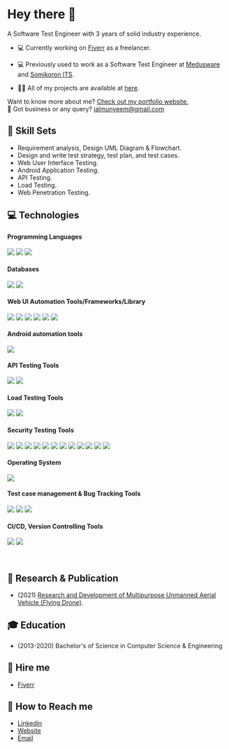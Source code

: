 # Hey there 👋

A Software Test Engineer with 3 years of solid industry experience.

- 💻 Currently working on [Fiverr](https://www.fiverr.com/munyeem) as a freelancer.

- 💻 Previously used to work as a Software Test Engineer at [Medusware](https://mediusware.com/) and [Somikoron ITS](http://www.somikoronits.com/).

- 👨‍💻 All of my projects are available at [here](https://github.com/imranalmunyeem?tab=repositories).

Want to know more about me? [Check out my portfolio website.](https://www.imranalmunyeem.me/) <br>
📧 Got business or any query? [ialmunyeem@gmail.com](ialmunyeem@gmail.com)

## 💼 Skill Sets
- Requirement analysis, Design UML Diagram & Flowchart.
- Design and write test strategy, test plan, and test cases.
- Web User Interface Testing.
- Android Application Testing.
- API Testing.
- Load Testing.
- Web Penetration Testing.

## 💻 Technologies
#### Programming Languages
![](https://img.shields.io/badge/Code-JavaScript-informational?style=flat&logo=Java&logoColor=white&color=4AB197)
![](https://img.shields.io/badge/Code-Java-informational?style=flat&logo=Java&logoColor=white&color=4AB197)
![](https://img.shields.io/badge/Code-Python-informational?style=flat&logo=Python&logoColor=white&color=4AB197)


#### Databases
![](https://img.shields.io/badge/Code-MYSQL-informational?style=flat&logo=MYSQL&logoColor=white&color=4AB197)
![](https://img.shields.io/badge/Code-postgresql-informational?style=flat&logo=postgresql&logoColor=white&color=4AB197)
<br>

#### Web UI Automation Tools/Frameworks/Library
![](https://img.shields.io/badge/Test-Cypress-informational?style=flat&logo=Cypress&logoColor=white&color=4AB197)
![](https://img.shields.io/badge/Test-Mocha-informational?style=flat&logo=Mocha&logoColor=white&color=4AB197)
![](https://img.shields.io/badge/Test-Chai-informational?style=flat&logo=Chai&logoColor=white&color=4AB197)
![](https://img.shields.io/badge/Test-Selenium-informational?style=flat&logo=Selenium&logoColor=white&color=4AB197)
![](https://img.shields.io/badge/Test-TestNG-informational?style=flat&logo=TestNG&logoColor=white&color=4AB197) 
![](https://img.shields.io/badge/Test-Cucumber-informational?style=flat&logo=Cucumber&logoColor=white&color=4AB197) 
<br>

#### Android automation tools
![](https://img.shields.io/badge/Test-Appium-informational?style=flat&logo=Appium&logoColor=white&color=4AB197)
<br>

#### API Testing Tools
![](https://img.shields.io/badge/Tools-Postman-informational?style=flat&logo=Postman&logoColor=white&color=4AB197)
![](https://img.shields.io/badge/Tools-RestAssured-informational?style=flat&logo=RestAssured&logoColor=white&color=4AB197)

#### Load Testing Tools
![](https://img.shields.io/badge/Tools-JMeter-informational?style=flat&logo=JMeter&logoColor=white&color=4AB197)
![](https://img.shields.io/badge/Tools-BlazeMeter-informational?style=flat&logo=BlazeMeter&logoColor=white&color=4AB197)

#### Security Testing Tools
![](https://img.shields.io/badge/Tools-KaliLinux-informational?style=flat&logo=KaliLinux&logoColor=white&color=4AB197)
![](https://img.shields.io/badge/Tools-Metasploite-informational?style=flat&logo=Metasploite&logoColor=white&color=4AB197)
![](https://img.shields.io/badge/Tools-Whoislookup-informational?style=flat&logo=Whoislookup&logoColor=white&color=4AB197)
![](https://img.shields.io/badge/Tools-Netcraft-informational?style=flat&logo=Netcraft&logoColor=white&color=4AB197)
![](https://img.shields.io/badge/Tools-Maltego-informational?style=flat&logo=Maltego&logoColor=white&color=4AB197)
![](https://img.shields.io/badge/Tools-Robotex-informational?style=flat&logo=Robotex&logoColor=white&color=4AB197)
![](https://img.shields.io/badge/Tools-BeEF-informational?style=flat&logo=BeEF&logoColor=white&color=4AB197)
![](https://img.shields.io/badge/Tools-OwaspZap-informational?style=flat&logo=OwaspZap&logoColor=white&color=4AB197)
![](https://img.shields.io/badge/Tools-BurpSuite-informational?style=flat&logo=BurpSuite&logoColor=white&color=4AB197)
![](https://img.shields.io/badge/Tools-Wireshark-informational?style=flat&logo=Wireshark&logoColor=white&color=4AB197)
![](https://img.shields.io/badge/Tools-Nmap-informational?style=flat&logo=Nmap&logoColor=white&color=4AB197)
![](https://img.shields.io/badge/Tools-SQLmap-informational?style=flat&logo=SQLmap&logoColor=white&color=4AB197)

#### Operating System
![](https://img.shields.io/badge/Tools-Windows-informational?style=flat&logo=Windows&logoColor=white&color=4AB197)


#### Test case management & Bug Tracking Tools
![](https://img.shields.io/badge/Tools-Jira-informational?style=flat&logo=Jira-Software&logoColor=white&color=4AB197)
![](https://img.shields.io/badge/Tools-Trello-informational?style=flat&logo=Trello&logoColor=white&color=4AB197)
![](https://img.shields.io/badge/Tools-MSExcel-informational?style=flat&logo=MSExcel&logoColor=white&color=4AB197) 

#### CI/CD, Version Controlling Tools
![](https://img.shields.io/badge/Tools-Jenkins-informational?style=flat&logo=jenkins&logoColor=white&color=4AB197)
![](https://img.shields.io/badge/Tools-GitHub-informational?style=flat&logo=GitHub&logoColor=white&color=4AB197)
</details>

<br>

## 👨 Research & Publication
- (2021) [Research and Development of Multipurpose Unmanned Aerial Vehicle (Flying Drone)](https://ieeexplore.ieee.org/document/9666736).

## 🎓 Education
- (2013-2020) Bachelor's of Science in Computer Science & Engineering 

## 💼 Hire me
- [Fiverr](https://www.fiverr.com/munyeem)

## 💁 How to Reach me
- [Linkedin](https://www.linkedin.com/in/imran-al-munyeem/)
- [Website](https://www.imranalmunyeem.me/)
- [Email](ialmunyeem@gmail.com)

